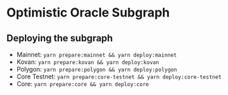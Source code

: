 # Optimistic Oracle Subgraph

## Deploying the subgraph

- Mainnet: `yarn prepare:mainnet && yarn deploy:mainnet`
- Kovan: `yarn prepare:kovan && yarn deploy:kovan`
- Polygon: `yarn prepare:polygon && yarn deploy:polygon`
- Core Testnet: `yarn prepare:core-testnet && yarn deploy:core-testnet`
- Core: `yarn prepare:core && yarn deploy:core`
